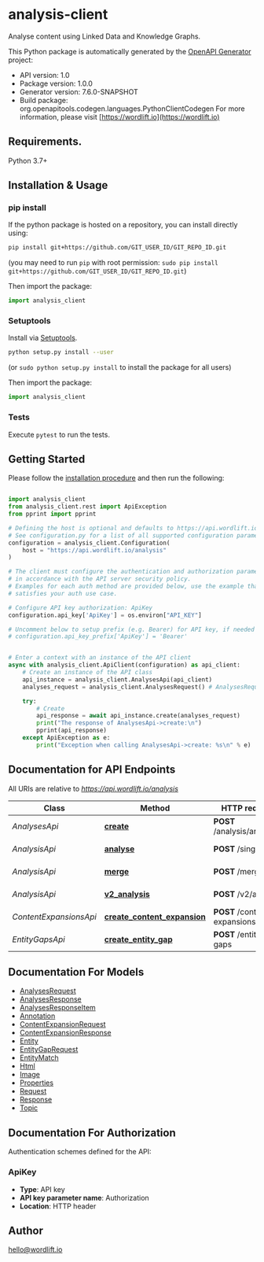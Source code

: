 # analysis-client
Analyse content using Linked Data and Knowledge Graphs.

This Python package is automatically generated by the [OpenAPI Generator](https://openapi-generator.tech) project:

- API version: 1.0
- Package version: 1.0.0
- Generator version: 7.6.0-SNAPSHOT
- Build package: org.openapitools.codegen.languages.PythonClientCodegen
For more information, please visit [https://wordlift.io](https://wordlift.io)

## Requirements.

Python 3.7+

## Installation & Usage
### pip install

If the python package is hosted on a repository, you can install directly using:

```sh
pip install git+https://github.com/GIT_USER_ID/GIT_REPO_ID.git
```
(you may need to run `pip` with root permission: `sudo pip install git+https://github.com/GIT_USER_ID/GIT_REPO_ID.git`)

Then import the package:
```python
import analysis_client
```

### Setuptools

Install via [Setuptools](http://pypi.python.org/pypi/setuptools).

```sh
python setup.py install --user
```
(or `sudo python setup.py install` to install the package for all users)

Then import the package:
```python
import analysis_client
```

### Tests

Execute `pytest` to run the tests.

## Getting Started

Please follow the [installation procedure](#installation--usage) and then run the following:

```python

import analysis_client
from analysis_client.rest import ApiException
from pprint import pprint

# Defining the host is optional and defaults to https://api.wordlift.io/analysis
# See configuration.py for a list of all supported configuration parameters.
configuration = analysis_client.Configuration(
    host = "https://api.wordlift.io/analysis"
)

# The client must configure the authentication and authorization parameters
# in accordance with the API server security policy.
# Examples for each auth method are provided below, use the example that
# satisfies your auth use case.

# Configure API key authorization: ApiKey
configuration.api_key['ApiKey'] = os.environ["API_KEY"]

# Uncomment below to setup prefix (e.g. Bearer) for API key, if needed
# configuration.api_key_prefix['ApiKey'] = 'Bearer'


# Enter a context with an instance of the API client
async with analysis_client.ApiClient(configuration) as api_client:
    # Create an instance of the API class
    api_instance = analysis_client.AnalysesApi(api_client)
    analyses_request = analysis_client.AnalysesRequest() # AnalysesRequest | 

    try:
        # Create
        api_response = await api_instance.create(analyses_request)
        print("The response of AnalysesApi->create:\n")
        pprint(api_response)
    except ApiException as e:
        print("Exception when calling AnalysesApi->create: %s\n" % e)

```

## Documentation for API Endpoints

All URIs are relative to *https://api.wordlift.io/analysis*

Class | Method | HTTP request | Description
------------ | ------------- | ------------- | -------------
*AnalysesApi* | [**create**](docs/AnalysesApi.md#create) | **POST** /analysis/analyses | Create
*AnalysisApi* | [**analyse**](docs/AnalysisApi.md#analyse) | **POST** /single | Analyse content
*AnalysisApi* | [**merge**](docs/AnalysisApi.md#merge) | **POST** /merge | Analyse and Merge
*AnalysisApi* | [**v2_analysis**](docs/AnalysisApi.md#v2_analysis) | **POST** /v2/analyze | Analyse Web Page
*ContentExpansionsApi* | [**create_content_expansion**](docs/ContentExpansionsApi.md#create_content_expansion) | **POST** /content-expansions | Create
*EntityGapsApi* | [**create_entity_gap**](docs/EntityGapsApi.md#create_entity_gap) | **POST** /entity-gaps | Create


## Documentation For Models

 - [AnalysesRequest](docs/AnalysesRequest.md)
 - [AnalysesResponse](docs/AnalysesResponse.md)
 - [AnalysesResponseItem](docs/AnalysesResponseItem.md)
 - [Annotation](docs/Annotation.md)
 - [ContentExpansionRequest](docs/ContentExpansionRequest.md)
 - [ContentExpansionResponse](docs/ContentExpansionResponse.md)
 - [Entity](docs/Entity.md)
 - [EntityGapRequest](docs/EntityGapRequest.md)
 - [EntityMatch](docs/EntityMatch.md)
 - [Html](docs/Html.md)
 - [Image](docs/Image.md)
 - [Properties](docs/Properties.md)
 - [Request](docs/Request.md)
 - [Response](docs/Response.md)
 - [Topic](docs/Topic.md)


<a id="documentation-for-authorization"></a>
## Documentation For Authorization


Authentication schemes defined for the API:
<a id="ApiKey"></a>
### ApiKey

- **Type**: API key
- **API key parameter name**: Authorization
- **Location**: HTTP header


## Author

hello@wordlift.io


